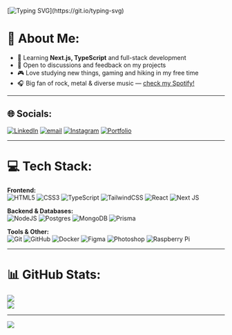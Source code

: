 [![Typing SVG](https://readme-typing-svg.demolab.com?font=Geist&weight=800&size=24&pause=2500&color=FFFFFF&width=500&height=50&lines=Hello%2C+I%E2%80%99m+Nikita.+Welcome+to+my+GitHub!)](https://git.io/typing-svg)

# 💫 About Me:
- 🌱 Learning **Next.js, TypeScript** and full-stack development  
- 💬 Open to discussions and feedback on my projects  
- 🎮 Love studying new things, gaming and hiking in my free time  
- 🎧 Big fan of rock, metal & diverse music — [check my Spotify!](https://open.spotify.com/user/315jytconnz3szvuadzauuinmd4q?si=de1d004a4ecb448b)  

---

## 🌐 Socials:
[![LinkedIn](https://img.shields.io/badge/LinkedIn-%230077B5.svg?logo=linkedin&logoColor=white)](https://linkedin.com/in/rodionov-nn)
[![email](https://img.shields.io/badge/Email-D14836?logo=gmail&logoColor=white)](mailto:rodionov.nmx@gmail.com)
[![Instagram](https://img.shields.io/badge/Instagram-%23E4405F.svg?logo=Instagram&logoColor=white)](https://instagram.com/rodionov.nn)
[![Portfolio](https://img.shields.io/badge/Portfolio-000000?style=for-the-badge&logo=vercel&logoColor=white)](https://my-portfolio-rodionovnn.vercel.app/)

---

# 💻 Tech Stack:

**Frontend:**  
![HTML5](https://img.shields.io/badge/html5-%23E34F26.svg?style=for-the-badge&logo=html5&logoColor=white)
![CSS3](https://img.shields.io/badge/css3-%231572B6.svg?style=for-the-badge&logo=css3&logoColor=white)
![TypeScript](https://img.shields.io/badge/typescript-%23007ACC.svg?style=for-the-badge&logo=typescript&logoColor=white)
![TailwindCSS](https://img.shields.io/badge/tailwindcss-%2338B2AC.svg?style=for-the-badge&logo=tailwind-css&logoColor=white)
![React](https://img.shields.io/badge/react-%2320232a.svg?style=for-the-badge&logo=react&logoColor=%2361DAFB)
![Next JS](https://img.shields.io/badge/Next-black?style=for-the-badge&logo=next.js&logoColor=white)

**Backend & Databases:**  
![NodeJS](https://img.shields.io/badge/node.js-339933?style=for-the-badge&logo=node-dot-js&logoColor=white)
![Postgres](https://img.shields.io/badge/postgres-%23316192.svg?style=for-the-badge&logo=postgresql&logoColor=white)
![MongoDB](https://img.shields.io/badge/MongoDB-%234ea94b.svg?style=for-the-badge&logo=mongodb&logoColor=white)
![Prisma](https://img.shields.io/badge/Prisma-3982CE?style=for-the-badge&logo=Prisma&logoColor=white)

**Tools & Other:**  
![Git](https://img.shields.io/badge/git-%23F05033.svg?style=for-the-badge&logo=git&logoColor=white)
![GitHub](https://img.shields.io/badge/github-%23121011.svg?style=for-the-badge&logo=github&logoColor=white)
![Docker](https://img.shields.io/badge/docker-%230db7ed.svg?style=for-the-badge&logo=docker&logoColor=white)
![Figma](https://img.shields.io/badge/figma-%23F24E1E.svg?style=for-the-badge&logo=figma&logoColor=white)
![Photoshop](https://img.shields.io/badge/adobe%20photoshop-%2331A8FF.svg?style=for-the-badge&logo=adobe%20photoshop&logoColor=white)
![Raspberry Pi](https://img.shields.io/badge/-Raspberry_Pi-C51A4A?style=for-the-badge&logo=Raspberry-Pi)

---

# 📊 GitHub Stats:
![](https://nirzak-streak-stats.vercel.app/?user=rodionov-nn&theme=apprentice&hide_border=false)  
![](https://github-readme-stats.vercel.app/api/top-langs/?username=rodionov-nn&theme=apprentice&hide_border=false&include_all_commits=true&count_private=true&layout=compact)

---

[![](https://visitcount.itsvg.in/api?id=rodionov-nn&icon=0&color=0)](https://visitcount.itsvg.in)

